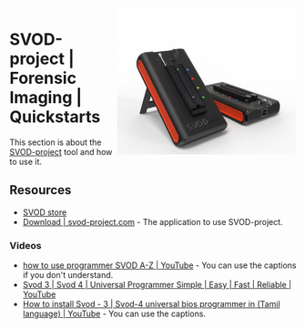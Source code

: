 <img src="../assets/svod-project.png" alt="SVOD project (tool picture)" style="width: 315px;" align="right">

# SVOD-project | Forensic Imaging | Quickstarts
This section is about the [SVOD-project](https://svod-project.com/en/) tool and how to use it.

## Resources
- [SVOD store](https://shop.svod-project.com/)
- [Download | svod-project.com](https://svod-project.com/en/download) - The application to use SVOD-project.
### Videos
- [how to use programmer SVOD A-Z | YouTube](https://www.youtube.com/watch?v=S_zSDy5KqcE) - You can use the captions if you don't understand.
- [Svod 3 | Svod 4 | Universal Programmer Simple | Easy | Fast | Reliable | YouTube](https://www.youtube.com/watch?v=F8A-t4449kQ)
- [How to install Svod - 3 | Svod-4 universal bios programmer in (Tamil language) | YouTube](https://www.youtube.com/watch?v=n_JuTorV42E) - You can use the captions.
